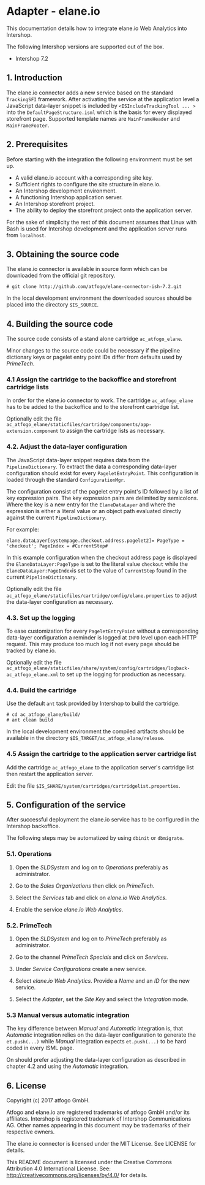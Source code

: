 Adapter - elane.io
==================

This documentation details how to integrate elane.io Web Analytics into Intershop.

The following Intershop versions are supported out of the box.

* Intershop 7.2

## 1. Introduction

The elane.io connector adds a new service based on the standard `TrackingSFI` framework. After activating the service at the application level a JavaScript data-layer snippet is included by `<ISIncludeTrackingTool ... >` into the `DefaultPageStructure.isml` which is the basis for every displayed storefront page. Supported template names are `MainFrameHeader` and `MainFrameFooter`.

## 2. Prerequisites

Before starting with the integration the following environment must be set up.

* A valid elane.io account with a corresponding site key.
* Sufficient rights to configure the site structure in elane.io.
* An Intershop development environment.
* A functioning Intershop application server.
* An Intershop storefront project.
* The ability to deploy the storefront project onto the application server.

For the sake of simplicity the rest of this document assumes that Linux with Bash is used for Intershop development and the application server runs from `localhost`.

## 3. Obtaining the source code

The elane.io connector is available in source form which can be downloaded from the official git repository.

    # git clone http://github.com/atfogo/elane-connector-ish-7.2.git

In the local development environment the downloaded sources should be placed into the directory `$IS_SOURCE`.

## 4. Building the source code

The source code consists of a stand alone cartridge `ac_atfogo_elane`.

Minor changes to the source code could be necessary if the pipeline dictionary keys or pagelet entry point IDs differ from defaults used by _PrimeTech_.

### 4.1 Assign the cartridge to the backoffice and storefront cartridge lists

In order for the elane.io connector to work. The cartridge `ac_atfogo_elane` has to be added to the backoffice and to the storefront cartridge list.

Optionally edit the file `ac_atfogo_elane/staticfiles/cartridge/components/app-extension.component` to assign the cartridge lists as necessary. 

### 4.2. Adjust the data-layer configuration

The JavaScript data-layer snippet requires data from the `PipelineDictionary`. To extract the data a corresponding data-layer configuration should exist for every `PageletEntryPoint`. This configuration is loaded through the standard `ConfigurationMgr`.

The configuration consist of the pagelet entry point's ID followed by a list of key expression pairs. The key expression pairs are delimited by semicolons. Where the key is a new entry for the `ElaneDataLayer` and where the expression is either a literal value or an object path evaluated directly against the current `PipelineDictionary`.

For example:

    elane.dataLayer[systempage.checkout.address.pagelet2]= PageType = 'checkout'; PageIndex = #CurrentStep#

In this example configuration when the checkout address page is displayed the `ElaneDataLayer:PageType` is set to the literal value `checkout` while the `ElaneDataLayer:PageIndex`is set to the value of `CurrentStep` found in the current `PipelineDictionary`.

Optionally edit the file `ac_atfogo_elane/staticfiles/cartridge/config/elane.properties` to adjust the data-layer configuration as necessary.

### 4.3. Set up the logging

To ease customization for every `PageletEntryPoint` without a corresponding data-layer configuration a reminder is logged at `INFO` level upon each HTTP request. This may produce too much log if not every page should be tracked by elane.io.

Optionally edit the file `ac_atfogo_elane/staticfiles/share/system/config/cartridges/logback-ac_atfogo_elane.xml` to set up the logging for production as necessary.

### 4.4. Build the cartridge

Use the default `ant` task provided by Intershop to build the cartridge.

    # cd ac_atfogo_elane/build/
    # ant clean build

In the local development environment the compiled artifacts should be available in the directory `$IS_TARGET/ac_atfogo_elane/release`.

### 4.5 Assign the cartridge to the application server cartridge list

Add the cartridge `ac_atfogo_elane` to the application server's cartridge list then restart the application server.

Edit the file `$IS_SHARE/system/cartridges/cartridgelist.properties`.

## 5. Configuration of the service

After successful deployment the elane.io service has to be configured in the Intershop backoffice.

The following steps may be automatized by using `dbinit` or `dbmigrate`.

### 5.1. Operations

1. Open the _SLDSystem_ and log on to _Operations_ preferably as administrator.

2. Go to the _Sales Organizations_ then click on _PrimeTech_.

3. Select the _Services_ tab and click on _elane.io Web Analytics_.

4. Enable the service _elane.io Web Analytics_.

### 5.2. PrimeTech

1. Open the _SLDSystem_ and log on to _PrimeTech_ preferably as administrator.

2. Go to the channel _PrimeTech Specials_ and click on _Services_.

3. Under _Service Configurations_ create a new service.

4. Select _elane.io Web Analytics_. Provide a _Name_ and an _ID_ for the new service.

5. Select the _Adapter_, set the _Site Key_ and select the _Integration_ mode.

### 5.3 Manual versus automatic integration

The key difference between _Manual_ and _Automatic_ integration is, that _Automatic_ integration relies on the data-layer configuration to generate the `et.push(...)` while _Manual_ integration expects `et.push(...)` to be hard coded in every ISML page.

On should prefer adjusting the data-layer configuration as described in chapter 4.2 and using the _Automatic_ integration. 

## 6. License

Copyright (c) 2017 atfogo GmbH.

Atfogo and elane.io are registered trademarks of atfogo GmbH and/or its affiliates. Intershop is registered trademark of Intershop Communications AG. Other names appearing in this document may be trademarks of their respective owners.

The elane.io connector is licensed under the MIT License. See LICENSE for details.

This README document is licensed under the Creative Commons Attribution 4.0 International License. See: http://creativecommons.org/licenses/by/4.0/ for details.
